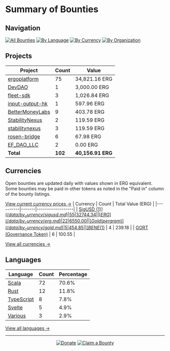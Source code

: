 <!-- GENERATED FILE - DO NOT EDIT DIRECTLY -->
<!-- Generated on: 2025-08-30 01:41:33 -->

# Summary of Bounties

## Navigation

[![All Bounties](https://img.shields.io/badge/All%20Bounties-102-blue)](/data/all.md) [![By Language](https://img.shields.io/badge/By%20Language-7-green)](/data/summary.md#languages) [![By Currency](https://img.shields.io/badge/By%20Currency-7-yellow)](/data/summary.md#currencies) [![By Organization](https://img.shields.io/badge/By%20Organization-9-orange)](/data/summary.md#projects)

## Projects

| Project | Count | Value |
|----------|-------|-------|
| [ergoplatform](/data/by_org/ergoplatform.md) | 75 | 34,821.16 ERG |
| [DevDAO](/data/by_org/devdao.md) | 1 | 3,000.00 ERG |
| [fleet-sdk](/data/by_org/fleet-sdk.md) | 3 | 1,026.84 ERG |
| [input-output-hk](/data/by_org/input-output-hk.md) | 1 | 597.96 ERG |
| [BetterMoneyLabs](/data/by_org/bettermoneylabs.md) | 9 | 403.78 ERG |
| [StabilityNexus](/data/by_org/stabilitynexus.md) | 2 | 119.59 ERG |
| [stabilitynexus](/data/by_org/stabilitynexus.md) | 3 | 119.59 ERG |
| [rosen-bridge](/data/by_org/rosen-bridge.md) | 6 | 67.98 ERG |
| [EF_DAO_LLC](/data/by_org/ef_dao_llc.md) | 2 | 0.00 ERG |
| **Total** | **102** | **40,156.91 ERG** |

## Currencies

Open bounties are updated daily with values shown in ERG equivalent. Some bounties may be paid in other tokens as noted in the "Paid in" column of the bounty listings.

[View current currency prices →](/data/currency_prices.md)
| Currency | Count | Total Value (ERG) |
|----------|-------|------------------|
| [SigUSD ($1)](/data/by_currency/sigusd.md) | 55 | 32744.34 |
| [ERG](/data/by_currency/erg.md) | 22 | 6550.00 |
| [Gold (per gram)](/data/by_currency/gold.md) | 5 | 454.85 |
| [BENE ($1)](/data/by_currency/bene.md) | 4 | 239.18 |
| [GORT (Governance Token)](/data/by_currency/gort.md) | 6 | 100.55 |

[View all currencies →](/data/by_currency/)

## Languages

| Language | Count | Percentage |
|----------|-------|------------|
| [Scala](/data/by_language/scala.md) | 72 | 70.6% |
| [Rust](/data/by_language/rust.md) | 12 | 11.8% |
| [TypeScript](/data/by_language/typescript.md) | 8 | 7.8% |
| [Svelte](/data/by_language/svelte.md) | 5 | 4.9% |
| [Various](/data/by_language/various.md) | 3 | 2.9% |

[View all languages →](/data/by_language/)



---

<div align="center">
  <p>
    <a href="../docs/donate.md"><img src="https://img.shields.io/badge/❤️%20Donate-F44336" alt="Donate"></a>
    <a href="../docs/bounty-submission-guide.md#reserving-a-bounty"><img src="https://img.shields.io/badge/🔒%20How%20To%20Claim-4CAF50" alt="Claim a Bounty"></a>
  </p>
</div>


<!-- END OF GENERATED CONTENT -->
